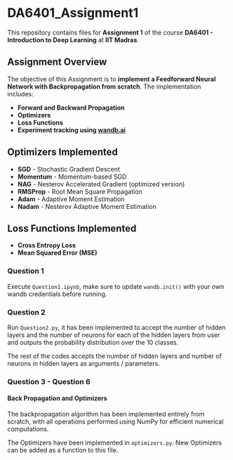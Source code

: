 # DA6401_Assignment1  

This repository contains files for **Assignment 1** of the course **DA6401 - Introduction to Deep Learning** at **IIT Madras**.  

## Assignment Overview  
The objective of this Assignment is to **implement a Feedforward Neural Network with Backpropagation from scratch**. The implementation includes:  

- **Forward and Backward Propagation**  
- **Optimizers**  
- **Loss Functions**   
- **Experiment tracking using [wandb.ai](https://wandb.ai/)** 

## Optimizers Implemented  

- **SGD** - Stochastic Gradient Descent  
- **Momentum** - Momentum-based SGD  
- **NAG** - Nesterov Accelerated Gradient (optimized version)  
- **RMSProp** - Root Mean Square Propagation  
- **Adam** - Adaptive Moment Estimation  
- **Nadam** - Nesterov Adaptive Moment Estimation  

## Loss Functions Implemented  

- **Cross Entropy Loss**  
- **Mean Squared Error (MSE)**

### Question 1
Execute `Question1.ipynb`, make sure to update `wandb.init()` with your own wandb credentials before running.

### Question 2
Run `Question2.py`, it has been implemented to accept the number of hidden layers and the number of neurons for each of the hidden layers from user and outputs the probability distribution over the 10 classes.

The rest of the codes accepts the number of hidden layers and number of neurons in hidden layers as arguments / parameters. 

### Question 3 - Question 6
#### Back Propagation and Optimizers
  The backpropagation algorithm has been implemented entirely from scratch, with all operations performed using NumPy for efficient numerical computations.
  
  The Optimizers have been implemented in `optimizers.py`. New Optimizers can be added as a function to this file.



